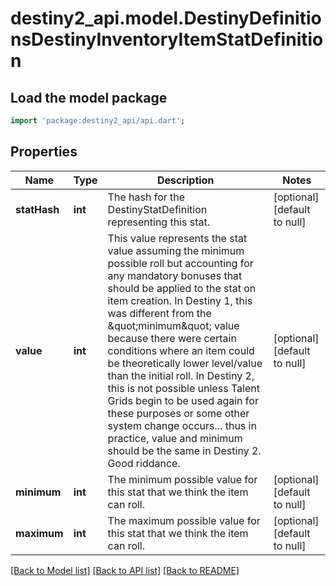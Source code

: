 # destiny2_api.model.DestinyDefinitionsDestinyInventoryItemStatDefinition

## Load the model package
```dart
import 'package:destiny2_api/api.dart';
```

## Properties
Name | Type | Description | Notes
------------ | ------------- | ------------- | -------------
**statHash** | **int** | The hash for the DestinyStatDefinition representing this stat. | [optional] [default to null]
**value** | **int** | This value represents the stat value assuming the minimum possible roll but accounting for any mandatory bonuses that should be applied to the stat on item creation.  In Destiny 1, this was different from the \&quot;minimum\&quot; value because there were certain conditions where an item could be theoretically lower level/value than the initial roll.   In Destiny 2, this is not possible unless Talent Grids begin to be used again for these purposes or some other system change occurs... thus in practice, value and minimum should be the same in Destiny 2. Good riddance. | [optional] [default to null]
**minimum** | **int** | The minimum possible value for this stat that we think the item can roll. | [optional] [default to null]
**maximum** | **int** | The maximum possible value for this stat that we think the item can roll. | [optional] [default to null]

[[Back to Model list]](../README.md#documentation-for-models) [[Back to API list]](../README.md#documentation-for-api-endpoints) [[Back to README]](../README.md)



